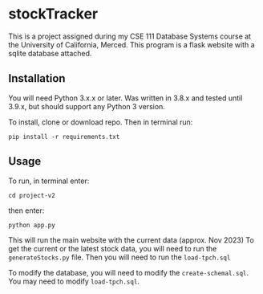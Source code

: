 # stockTracker

This is a project assigned during my CSE 111 Database Systems course
at the University of California, Merced. This program is a flask
website with a sqlite database attached.

## Installation

You will need Python 3.x.x or later. Was written in 3.8.x and tested until 3.9.x, 
but should support any Python 3 version.

To install, clone or download repo. Then in terminal run:
```
pip install -r requirements.txt
```

## Usage

To run, in terminal enter:
```
cd project-v2
```
then enter:
```
python app.py
```

This will run the main website with the current data (approx. Nov 2023)
To get the current or the latest stock data, you will need to run the
```generateStocks.py``` file. Then you will need to run 
the ```load-tpch.sql```

To modify the database, you will need to modify the ```create-schemal.sql```.
You may need to modify ```load-tpch.sql```.